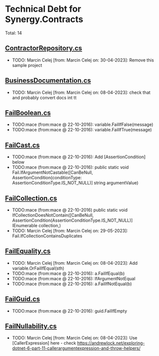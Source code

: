 ﻿# Technical Debt for Synergy.Contracts

Total: 14

## [ContractorRepository.cs](../../Failures/Doubles/ContractorRepository.cs)
- TODO: Marcin Celej [from: Marcin Celej on: 30-04-2023]: Remove this sample project

## [BusinessDocumentation.cs](../../Requirements/BusinessDocumentation.cs)
- TODO: Marcin Celej [from: Marcin Celej on: 08-04-2023]: check that and probably convert docs int tt

## [FailBoolean.cs](../../../Synergy.Contracts/Failures/FailBoolean.cs)
- TODO:mace (from:mace @ 22-10-2016): variable.FailIfFalse(message)
- TODO:mace (from:mace @ 22-10-2016): variable.FailIfTrue(message)

## [FailCast.cs](../../../Synergy.Contracts/Failures/FailCast.cs)
- TODO:mace (from:mace @ 22-10-2016): Add [AssertionCondition] below
- TODO:mace (from:mace @ 22-10-2016): public static void Fail.IfArgumentNotCastable<T>([CanBeNull, AssertionCondition(conditionType: AssertionConditionType.IS_NOT_NULL)] string argumentValue)

## [FailCollection.cs](../../../Synergy.Contracts/Failures/FailCollection.cs)
- TODO:mace (from:mace @ 22-10-2016) public static void IfCollectionDoesNotContain<T>([CanBeNull, AssertionCondition(AssertionConditionType.IS_NOT_NULL)] IEnumerable<T> collection,)
- TODO: Marcin Celej [from: Marcin Celej on: 29-05-2023]: Fail.IfCollectionContainsDuplicates

## [FailEquality.cs](../../../Synergy.Contracts/Failures/FailEquality.cs)
- TODO: Marcin Celej [from: Marcin Celej on: 08-04-2023]: Add variable.OrFailIfEqual(sth)
- TODO:mace (from:mace @ 22-10-2016): a.FailIfEqual(b)
- TODO:mace (from:mace @ 22-10-2016): IfArgumentNotEqual
- TODO:mace (from:mace @ 22-10-2016): a.FailIfNotEqual(b)

## [FailGuid.cs](../../../Synergy.Contracts/Failures/FailGuid.cs)
- TODO:mace (from:mace @ 22-10-2016): guid.FailIfEmpty

## [FailNullability.cs](../../../Synergy.Contracts/Failures/FailNullability.cs)
- TODO: Marcin Celej [from: Marcin Celej on: 08-04-2023]: Use [CallerExpression] here - check https://andrewlock.net/exploring-dotnet-6-part-11-callerargumentexpression-and-throw-helpers/
